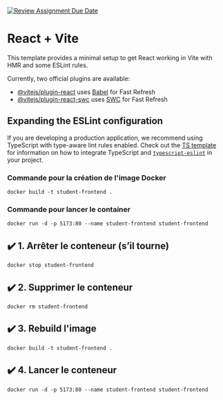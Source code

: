 [![Review Assignment Due Date](https://classroom.github.com/assets/deadline-readme-button-22041afd0340ce965d47ae6ef1cefeee28c7c493a6346c4f15d667ab976d596c.svg)](https://classroom.github.com/a/j-otaqSD)
# React + Vite

This template provides a minimal setup to get React working in Vite with HMR and some ESLint rules.

Currently, two official plugins are available:

- [@vitejs/plugin-react](https://github.com/vitejs/vite-plugin-react/blob/main/packages/plugin-react) uses [Babel](https://babeljs.io/) for Fast Refresh
- [@vitejs/plugin-react-swc](https://github.com/vitejs/vite-plugin-react/blob/main/packages/plugin-react-swc) uses [SWC](https://swc.rs/) for Fast Refresh

## Expanding the ESLint configuration

If you are developing a production application, we recommend using TypeScript with type-aware lint rules enabled. Check out the [TS template](https://github.com/vitejs/vite/tree/main/packages/create-vite/template-react-ts) for information on how to integrate TypeScript and [`typescript-eslint`](https://typescript-eslint.io) in your project.

### Commande pour la création de l'image Docker
```docker build -t student-frontend .```

### Commande pour lancer le container
```docker run -d -p 5173:80 --name student-frontend student-frontend```

## ✔️ 1. Arrêter le conteneur (s’il tourne)
```docker stop student-frontend```

## ✔️ 2. Supprimer le conteneur
```docker rm student-frontend```

## ✔️ 3. Rebuild l'image
```docker build -t student-frontend .```

## ✔️ 4. Lancer le conteneur
```docker run -d -p 5173:80 --name student-frontend student-frontend```
